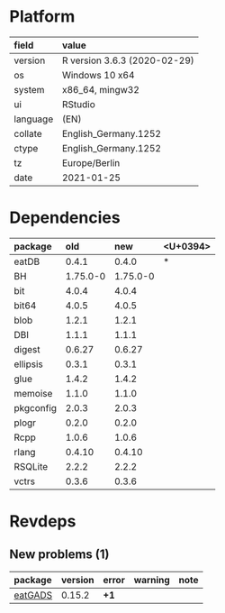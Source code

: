 # Platform

|field    |value                        |
|:--------|:----------------------------|
|version  |R version 3.6.3 (2020-02-29) |
|os       |Windows 10 x64               |
|system   |x86_64, mingw32              |
|ui       |RStudio                      |
|language |(EN)                         |
|collate  |English_Germany.1252         |
|ctype    |English_Germany.1252         |
|tz       |Europe/Berlin                |
|date     |2021-01-25                   |

# Dependencies

|package   |old      |new      |<U+0394>  |
|:---------|:--------|:--------|:--|
|eatDB     |0.4.1    |0.4.0    |*  |
|BH        |1.75.0-0 |1.75.0-0 |   |
|bit       |4.0.4    |4.0.4    |   |
|bit64     |4.0.5    |4.0.5    |   |
|blob      |1.2.1    |1.2.1    |   |
|DBI       |1.1.1    |1.1.1    |   |
|digest    |0.6.27   |0.6.27   |   |
|ellipsis  |0.3.1    |0.3.1    |   |
|glue      |1.4.2    |1.4.2    |   |
|memoise   |1.1.0    |1.1.0    |   |
|pkgconfig |2.0.3    |2.0.3    |   |
|plogr     |0.2.0    |0.2.0    |   |
|Rcpp      |1.0.6    |1.0.6    |   |
|rlang     |0.4.10   |0.4.10   |   |
|RSQLite   |2.2.2    |2.2.2    |   |
|vctrs     |0.3.6    |0.3.6    |   |

# Revdeps

## New problems (1)

|package                        |version |error  |warning |note |
|:------------------------------|:-------|:------|:-------|:----|
|[eatGADS](problems.md#eatgads) |0.15.2  |__+1__ |        |     |

